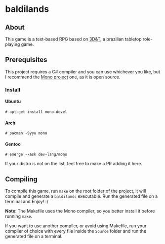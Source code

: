 # baldilands

## About
This game is a text-based RPG based on [3D&T](https://en.wikipedia.org/wiki/3D%26T),
a brazilian tabletop role-playing game.  

## Prerequisites
This project requires a C# compiler and you can use whichever you like,
but I recommend the [Mono project](https://www.mono-project.com/docs/about-mono/languages/csharp/) one, as it is open source.

### Install

#### Ubuntu
`# apt-get install mono-devel`

#### Arch
`# pacman -Syyu mono`

#### Gentoo
`# emerge --ask dev-lang/mono`

If your distro is not on the list, feel free to make a PR adding it here.

## Compiling
To compile this game, run `make` on the root folder of the project,
it will compile and generate a `baldilands` executable. 
Run the generated file on a terminal and Enjoy! :)  

**Note**: The Makefile uses the Mono compiler,
so you better install it before running `make`.  

If you want to use another compiler, or avoid using Makefile,
run your compiler of choice with every file inside the `Source` folder
and run the generated file on a terminal.
